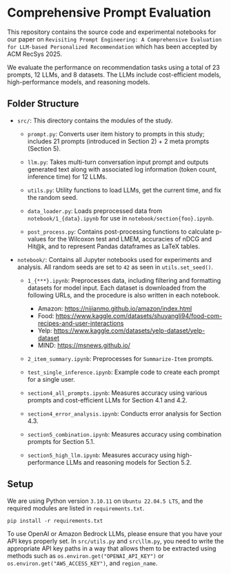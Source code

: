 # Comprehensive Prompt Evaluation
This repository contains the source code and experimental notebooks for our paper on `Revisiting Prompt Engineering: A Comprehensive Evaluation for LLM-based Personalized Recommendation` which has been accepted by ACM RecSys 2025.

We evaluate the performance on recommendation tasks using a total of 23 prompts, 12 LLMs, and 8 datasets. The LLMs include cost-efficient models, high-performance models, and reasoning models.

## Folder Structure
- `src/`: This directory contains the modules of the study.
  - `prompt.py`: Converts user item history to prompts in this study; includes 21 prompts (introduced in Section 2) + 2 meta prompts (Section 5).

  - `llm.py`: Takes multi-turn conversation input prompt and outputs generated text along with associated log information (token count, inference time) for 12 LLMs.

  - `utils.py`: Utility functions to load LLMs, get the current time, and fix the random seed.
  
  - `data_loader.py`: Loads preprocessed data from `notebook/1_{data}.ipynb` for use in `notebook/section{foo}.ipynb`.
 
  - `post_process.py`: Contains post-processing functions to calculate p-values for the Wilcoxon test and LMEM, accuracies of nDCG and Hit@k, and to represent Pandas dataframes as LaTeX tables.

 
- `notebook/`: Contains all Jupyter notebooks used for experiments and analysis. All random seeds are set to `42` as seen in `utils.set_seed()`.

    - `1_{***}.ipynb`: Preprocesses data, including filtering and formatting datasets for model input. Each dataset is downloaded from the following URLs, and the procedure is also written in each notebook.
    
      - Amazon: https://nijianmo.github.io/amazon/index.html
      - Food: https://www.kaggle.com/datasets/shuyangli94/food-com-recipes-and-user-interactions
      - Yelp: https://www.kaggle.com/datasets/yelp-dataset/yelp-dataset
      - MIND: https://msnews.github.io/
    
    - `2_item_summary.ipynb`: Preprocesses for `Summarize-Item` prompts.
    
    - `test_single_inference.ipynb`: Example code to create each prompt for a single user.
    
    - `section4_all_prompts.ipynb`: Measures accuracy using various prompts and cost-efficient LLMs for Section 4.1 and 4.2.
    
    - `section4_error_analysis.ipynb`: Conducts error analysis for Section 4.3.
    
    - `section5_combination.ipynb`: Measures accuracy using combination prompts for Section 5.1.
    
    - `section5_high_llm.ipynb`: Measures accuracy using high-performance LLMs and reasoning models for Section 5.2.

## Setup
We are using Python version `3.10.11` on `Ubuntu 22.04.5 LTS`, and the required modules are listed in `requirements.txt`.
```
pip install -r requirements.txt
```

To use OpenAI or Amazon Bedrock LLMs, please ensure that you have your API keys properly set. In `src/utils.py` and `src\llm.py`, you need to write the appropriate API key paths in a way that allows them to be extracted using methods such as `os.environ.get("OPENAI_API_KEY")` or `os.environ.get("AWS_ACCESS_KEY")`, and `region_name`.
